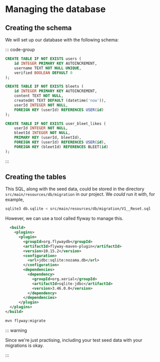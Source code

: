 # Managing the database

## Creating the schema

We will set up our database with the following schema:

::: code-group

```sql [users]
CREATE TABLE IF NOT EXISTS users (
    id INTEGER PRIMARY KEY AUTOINCREMENT,
    username TEXT NOT NULL UNIQUE,
    verified BOOLEAN DEFAULT 0
);
```

```sql [bleets]
CREATE TABLE IF NOT EXISTS bleets (
    id INTEGER PRIMARY KEY AUTOINCREMENT,
    content TEXT NOT NULL,
    createdAt TEXT DEFAULT (datetime('now')),
    userId INTEGER NOT NULL,
    FOREIGN KEY (userId) REFERENCES USER(id)
);
```

```sql [likes]
CREATE TABLE IF NOT EXISTS user_bleet_likes (
    userId INTEGER NOT NULL,
    bleetId INTEGER NOT NULL,
    PRIMARY KEY (userId, bleetId),
    FOREIGN KEY (userId) REFERENCES USER(id),
    FOREIGN KEY (bleetId) REFERENCES BLEET(id)
);
```

:::

## Creating the tables

This SQL, along with the seed data, could be stored in the directory
`src/main/resources/db/migration` in our project. We _could_ run it with, for example,

```bash
sqlite3 db.sqlite < src/main/resources/db/migration/V1__Reset.sql
```

However, we can use a tool called flyway to manage this.

```xml
  <build>
    <plugins>
      <plugin>
        <groupId>org.flywaydb</groupId>
        <artifactId>flyway-maven-plugin</artifactId>
        <version>10.15.2</version>
        <configuration>
          <url>jdbc:sqlite:nozama.db</url>
        </configuration>
        <dependencies>
          <dependency>
            <groupId>org.xerial</groupId>
            <artifactId>sqlite-jdbc</artifactId>
            <version>3.46.0.0</version>
          </dependency>
        </dependencies>
      </plugin>
  </plugins>
</build>
```

```bash
mvn flyway:migrate
```

::: warning

Since we're just practising, including your test seed data with your migrations is okay. 

:::
